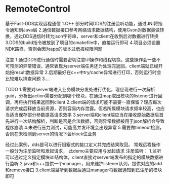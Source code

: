 # RemoteControl

基于Fast-DDS实现远程通信
1.C++ 部分时间DDS的注册监听功能，通过JNI将指令通知到Java层
2.通信数据接口参考网络请求数据结构，使用Gson对数据类做转换，通过DDS通信时转为json字符串，server和client在收到后对数据进行转换
3.DDS的build指令被放到了项目的cmakefile中，直接运行即可
4.项目必须设置NDK路径，否则会因为app的版本过低报权限问题

注意
1.通过DDS进行通信时需要密切注意UI操作和线程切换，这些操作会一些不可预测的异常错误，通常表现为server端任务还为处理完返回，client端就已经开始报result数据异常
2.后期最好在c++中try/cache异常进行打印，否则运行时会比较难以排查问题
3....

TODO
1.需要对server端进入业务模块分发处进行优化，理应现进行一次解析guid，分析出action需要分配到哪个模块，在通过map取出模块的listener进行回调，再将执行结果返回到client
2.client端的请求可能不需要一直保留？理应每次请求完成后释放当前资源，否则容易内存泄露。但若所属模块请求频率较高，也应当适当保存部分参数提高请求效率
3.server端和client端应当在接收原始数据后首先进行一次结构解析，判断是否是合法数据，否则异常数据被用于json解析会导致程序崩溃
4.未进行压力测试，可能高并发环境会出现异常
5.需要做timeout检测，否则在未检测到server的情况下会block住业务

经过此案例，dds是可以进行阻塞式的接口定义并完成结果取回。
常规远程操作一般分为注册监听和发起请求，
此demo主要应用与发起请求
注册监听：
  1.监听可以通过定义指定模块idl结构体，client直接对server端发布的指定的模块数据进行监听
  2.java和c++提供一个manager，用来维护listener队列，提供对应的add和remove接口
  3.client端监听到数据后通过manager将数据通知到已注册的模块即可
